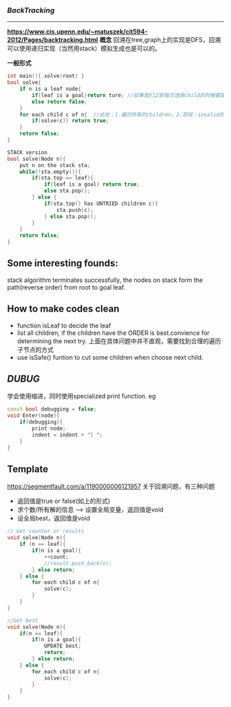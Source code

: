### ***BackTracking***
---
**https://www.cis.upenn.edu/~matuszek/cit594-2012/Pages/backtracking.html**
**概念**
回溯在tree,graph上的实现是DFS，回溯可以使用递归实现（当然用stack）模拟生成也是可以的。

**一般形式**
```cpp
int main(){ solve(root) }
bool solve{
    if n is a leaf node{
        if(leaf is a goal)return ture; //如果我们之前每次选择child的时候都是valid的，此时到达leaf就是可行解
        else return false;
    }
    for each child c of n{  //此处：1.遍历所有的children，2.剪枝：invalid的child直接不迭代
        if(solve(c)) return true;
    }    
    return false;
}

STACK version
bool solve(Node n){
    put n on the stack sta;
    while(!sta.empty()){
        if(sta.top == leaf){
            if(leaf is a goal) return true;
            else sta.pop();
        } else {
            if(sta.top() has UNTRIED children c){
                sta.push(c);
            } else sta.pop();
        }
    }
    return false;
}
```

Some interesting founds:
--
stack algorithm terminates successfully, the nodes on stack form the path(reverse order) from root to goal leaf.

How to make codes clean
---
- function isLeaf to decide the leaf
- list all children, if the children have the ORDER is best.convience for determining the next try.
    上面在具体问题中并不直观，需要找到合理的遍历子节点的方式
- use isSafe() funtion to cut some children when choose next child.

***DUBUG***
---
学会使用缩进，同时使用specialized print function. eg
```cpp
const bool debugging = false;
void Enter(node){
    if(debugging){
        print node;
        indent = indent + "| ";
    }
}
```

Template
------
https://segmentfault.com/a/1190000006121957
关于回溯问题，有三种问题
- 返回值是true or false(如上的形式)
- 求个数/所有解的信息 --> 设置全局变量，返回值是void
- 设全局best，返回值是void
```cpp
// Get counter or results
void solve(Node n){
    if (n == leaf){
        if(n is a goal){
            ++count;
            //result.push_back(n);
        } else return;
    } else {
        for each child c of n{
            solve(c);
        }
    }
}

//Get best
void solve(Node n){
    if(n == leaf){
        if(n is a goal){
            UPDATE best;
            return;
        } else return;
    } else {
        for each child c of n{
            solve(c);
        }
    }
}

```
